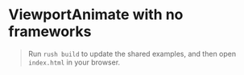 # ViewportAnimate with no frameworks

> Run `rush build` to update the shared examples, and then open `index.html` in your browser.
